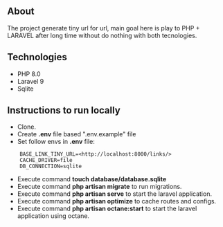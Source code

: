 ## About

The project generate tiny url for url, main goal here is play to PHP + LARAVEL after long time without do nothing with both tecnologies.

## Technologies

- PHP 8.0
- Laravel 9
- Sqlite

## Instructions to run locally

- Clone.
- Create **.env** file based ".env.example" file
- Set follow envs in **.env** file:
```
    BASE_LINK_TINY_URL=<http://localhost:8000/links/>
    CACHE_DRIVER=file
    DB_CONNECTION=sqlite
```
- Execute command **touch database/database.sqlite** 
- Execute command **php artisan migrate** to run migrations.
- Execute command **php artisan serve** to start the laravel application.
- Execute command **php artisan optimize** to cache routes and configs.
- Execute command **php artisan octane:start** to start the laravel application using octane.